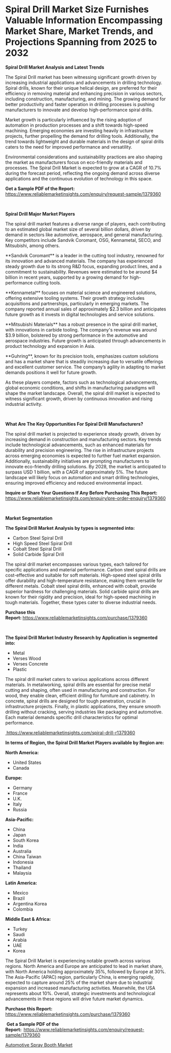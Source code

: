 <p><h1>Spiral Drill Market Size Furnishes Valuable Information Encompassing Market Share, Market Trends, and Projections Spanning from 2025 to 2032</h1></p><p><strong>Spiral Drill Market Analysis and Latest Trends</strong></p>
<p><p>The Spiral Drill market has been witnessing significant growth driven by increasing industrial applications and advancements in drilling technology. Spiral drills, known for their unique helical design, are preferred for their efficiency in removing material and enhancing precision in various sectors, including construction, manufacturing, and mining. The growing demand for better productivity and faster operation in drilling processes is pushing manufacturers to innovate and develop high-performance spiral drills.</p><p>Market growth is particularly influenced by the rising adoption of automation in production processes and a shift towards high-speed machining. Emerging economies are investing heavily in infrastructure projects, further propelling the demand for drilling tools. Additionally, the trend towards lightweight and durable materials in the design of spiral drills caters to the need for improved performance and versatility.</p><p>Environmental considerations and sustainability practices are also shaping the market as manufacturers focus on eco-friendly materials and processes. The Spiral Drill Market is expected to grow at a CAGR of 10.7% during the forecast period, reflecting the ongoing demand across diverse applications and the continuous evolution of technology in this space.</p></p>
<p><strong>Get a Sample PDF of the Report:&nbsp;</strong> <a href="https://www.reliablemarketinsights.com/enquiry/request-sample/1379360?utm_campaign=2282&utm_medium=2&utm_source=Github&utm_content=ia&utm_term=16022025&utm_id=spiral-drill">https://www.reliablemarketinsights.com/enquiry/request-sample/1379360</a></p>
<p>&nbsp;</p>
<p><strong>Spiral Drill Major Market Players</strong></p>
<p><p>The spiral drill market features a diverse range of players, each contributing to an estimated global market size of several billion dollars, driven by demand in sectors like automotive, aerospace, and general manufacturing. Key competitors include Sandvik Coromant, OSG, Kennametal, SECO, and Mitsubishi, among others.</p><p>**Sandvik Coromant** is a leader in the cutting tool industry, renowned for its innovation and advanced materials. The company has experienced steady growth due to its strong R&D focus, expanding product lines, and a commitment to sustainability. Revenues were estimated to be around $4 billion in recent years, supported by a growing demand for high-performance cutting tools.</p><p>**Kennametal** focuses on material science and engineered solutions, offering extensive tooling systems. Their growth strategy includes acquisitions and partnerships, particularly in emerging markets. The company reported annual sales of approximately $2.3 billion and anticipates future growth as it invests in digital technologies and service solutions.</p><p>**Mitsubishi Materials** has a robust presence in the spiral drill market, with innovations in carbide tooling. The company's revenue was around $3.9 billion, bolstered by strong performance in the automotive and aerospace industries. Future growth is anticipated through advancements in product technology and expansion in Asia.</p><p>**Guhring**, known for its precision tools, emphasizes custom solutions and has a market share that is steadily increasing due to versatile offerings and excellent customer service. The company’s agility in adapting to market demands positions it well for future growth.</p><p>As these players compete, factors such as technological advancements, global economic conditions, and shifts in manufacturing paradigms will shape the market landscape. Overall, the spiral drill market is expected to witness significant growth, driven by continuous innovation and rising industrial activity.</p></p>
<p>&nbsp;</p>
<p><strong>What Are The Key Opportunities For Spiral Drill Manufacturers?</strong></p>
<p><p>The spiral drill market is projected to experience steady growth, driven by increasing demand in construction and manufacturing sectors. Key trends include technological advancements, such as enhanced materials for durability and precision engineering. The rise in infrastructure projects across emerging economies is expected to further fuel market expansion. Additionally, sustainability initiatives are prompting manufacturers to innovate eco-friendly drilling solutions. By 2028, the market is anticipated to surpass USD 1 billion, with a CAGR of approximately 5%. The future landscape will likely focus on automation and smart drilling technologies, ensuring improved efficiency and reduced environmental impact.</p></p>
<p><strong>Inquire or Share Your Questions If Any Before Purchasing This Report:</strong> <a href="https://www.reliablemarketinsights.com/enquiry/pre-order-enquiry/1379360?utm_campaign=2282&utm_medium=2&utm_source=Github&utm_content=ia&utm_term=16022025&utm_id=spiral-drill">https://www.reliablemarketinsights.com/enquiry/pre-order-enquiry/1379360</a></p>
<p>&nbsp;</p>
<p><strong>Market Segmentation</strong></p>
<p><strong>The Spiral Drill Market Analysis by types is segmented into:</strong></p>
<p><ul><li>Carbon Steel Spiral Drill</li><li>High Speed Steel Spiral Drill</li><li>Cobalt Steel Spiral Drill</li><li>Solid Carbide Spiral Drill</li></ul></p>
<p><p>The spiral drill market encompasses various types, each tailored for specific applications and material performance. Carbon steel spiral drills are cost-effective and suitable for soft materials. High-speed steel spiral drills offer durability and high-temperature resistance, making them versatile for different metals. Cobalt steel spiral drills, enhanced with cobalt, provide superior hardness for challenging materials. Solid carbide spiral drills are known for their rigidity and precision, ideal for high-speed machining in tough materials. Together, these types cater to diverse industrial needs.</p></p>
<p><strong>Purchase this Report:&nbsp;</strong><a href="https://www.reliablemarketinsights.com/purchase/1379360?utm_campaign=2282&utm_medium=2&utm_source=Github&utm_content=ia&utm_term=16022025&utm_id=spiral-drill">https://www.reliablemarketinsights.com/purchase/1379360</a></p>
<p>&nbsp;</p>
<p><strong>The Spiral Drill Market Industry Research by Application is segmented into:</strong></p>
<p><ul><li>Metal</li><li>Verses Wood</li><li>Verses Concrete</li><li>Plastic</li></ul></p>
<p><p>The spiral drill market caters to various applications across different materials. In metalworking, spiral drills are essential for precise metal cutting and shaping, often used in manufacturing and construction. For wood, they enable clean, efficient drilling for furniture and cabinetry. In concrete, spiral drills are designed for tough penetration, crucial in infrastructure projects. Finally, in plastic applications, they ensure smooth drilling without cracking, serving industries like packaging and automotive. Each material demands specific drill characteristics for optimal performance.</p></p>
<p><a href="https://www.reliablemarketinsights.com/spiral-drill-r1379360?utm_campaign=2282&utm_medium=2&utm_source=Github&utm_content=ia&utm_term=16022025&utm_id=spiral-drill">&nbsp;https://www.reliablemarketinsights.com/spiral-drill-r1379360</a></p>
<p><strong>In terms of Region, the Spiral Drill Market Players available by Region are:</strong></p>
<p>
    <p> <strong> North America: </strong>
        <ul>
            <li>United States</li>
            <li>Canada</li>
        </ul>
        </p> 
    <p> <strong> Europe: </strong>
        <ul>
            <li>Germany</li>
            <li>France</li>
            <li>U.K.</li>
            <li>Italy</li>
            <li>Russia</li>
        </ul>
        </p> 
    <p> <strong> Asia-Pacific: </strong>
        <ul>
            <li>China</li>
            <li>Japan</li>
            <li>South Korea</li>
            <li>India</li>
            <li>Australia</li>
            <li>China Taiwan</li>
            <li>Indonesia</li>
            <li>Thailand</li>
            <li>Malaysia</li>
        </ul>
        </p> 
    <p> <strong> Latin America: </strong>
        <ul>
            <li>Mexico</li>
            <li>Brazil</li>
            <li>Argentina Korea</li>
            <li>Colombia</li>
        </ul>
        </p> 
    <p> <strong> Middle East & Africa: </strong>
        <ul>
            <li>Turkey</li>
            <li>Saudi</li>
            <li>Arabia</li>
            <li>UAE</li>
            <li>Korea</li>
        </ul>
    </p>
    </p>
<p><p>The Spiral Drill Market is experiencing notable growth across various regions. North America and Europe are anticipated to lead in market share, with North America holding approximately 35%, followed by Europe at 30%. The Asia-Pacific (APAC) region, particularly China, is emerging rapidly, expected to capture around 25% of the market share due to industrial expansion and increased manufacturing activities. Meanwhile, the USA represents about 10%. Overall, strategic investments and technological advancements in these regions will drive future market dynamics.</p></p>
<p><strong>Purchase this Report: </strong><a href="https://www.reliablemarketinsights.com/purchase/1379360?utm_campaign=2282&utm_medium=2&utm_source=Github&utm_content=ia&utm_term=16022025&utm_id=spiral-drill">https://www.reliablemarketinsights.com/purchase/1379360</a></p>
<p>&nbsp;<strong>Get a Sample PDF of the Report:&nbsp;&nbsp;</strong><a href="https://www.reliablemarketinsights.com/enquiry/request-sample/1379360?utm_campaign=2282&utm_medium=2&utm_source=Github&utm_content=ia&utm_term=16022025&utm_id=spiral-drill">https://www.reliablemarketinsights.com/enquiry/request-sample/1379360</a></p>
<p><strong></strong></p>
<p><p><a href="https://github.com/sherikacas30/Market-Research-Report-List-1/blob/main/automotive-spray-booth-market.md?utm_campaign=2282&utm_medium=2&utm_source=Github&utm_content=ia&utm_term=16022025&utm_id=spiral-drill">Automotive Spray Booth Market</a></p></p>